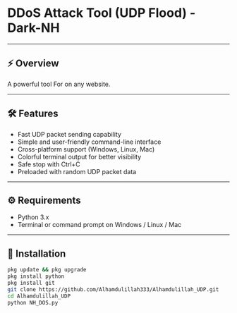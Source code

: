 # DDoS Attack Tool (UDP Flood) - Dark-NH

---

## ⚡ Overview
A powerful tool For on any website.

---

## 🛠 Features

- Fast UDP packet sending capability
- Simple and user-friendly command-line interface
- Cross-platform support (Windows, Linux, Mac)
- Colorful terminal output for better visibility
- Safe stop with Ctrl+C
- Preloaded with random UDP packet data

---

## ⚙️ Requirements

- Python 3.x
- Terminal or command prompt on Windows / Linux / Mac

---

## 🚀 Installation

```bash
pkg update && pkg upgrade
pkg install python
pkg install git
git clone https://github.com/Alhamdulillah333/Alhamdulillah_UDP.git
cd Alhamdulillah_UDP
python NH_DOS.py
